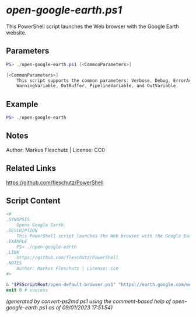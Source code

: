 *open-google-earth.ps1*
================

This PowerShell script launches the Web browser with the Google Earth website.

Parameters
----------
```powershell
PS> ./open-google-earth.ps1 [<CommonParameters>]

[<CommonParameters>]
    This script supports the common parameters: Verbose, Debug, ErrorAction, ErrorVariable, WarningAction, 
    WarningVariable, OutBuffer, PipelineVariable, and OutVariable.
```

Example
-------
```powershell
PS> ./open-google-earth

```

Notes
-----
Author: Markus Fleschutz | License: CC0

Related Links
-------------
https://github.com/fleschutz/PowerShell

Script Content
--------------
```powershell
<#
.SYNOPSIS
	Opens Google Earth
.DESCRIPTION
	This PowerShell script launches the Web browser with the Google Earth website.
.EXAMPLE
	PS> ./open-google-earth
.LINK
	https://github.com/fleschutz/PowerShell
.NOTES
	Author: Markus Fleschutz | License: CC0
#>

& "$PSScriptRoot/open-default-browser.ps1" "https://earth.google.com/web/"
exit 0 # success
```

*(generated by convert-ps2md.ps1 using the comment-based help of open-google-earth.ps1 as of 09/01/2023 17:51:54)*
